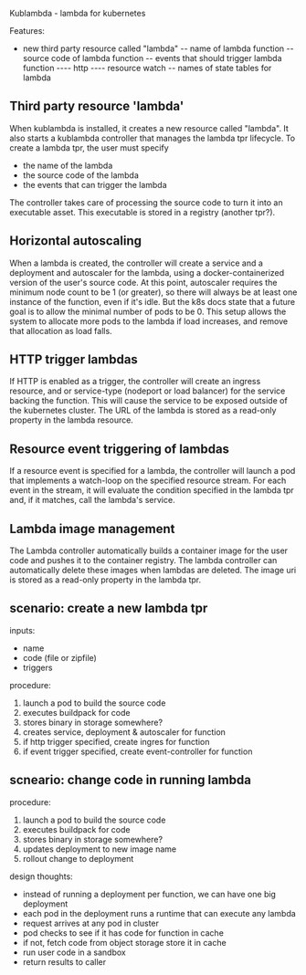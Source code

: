 Kublambda - lambda for kubernetes 

Features: 
- new third party resource called "lambda" 
-- name of lambda function 
-- source code of lambda function 
-- events that should trigger lambda function 
---- http
---- resource watch 
-- names of state tables for lambda 

Third party resource 'lambda' 
-----------------------------
When kublambda is installed, it creates a new resource called "lambda". It also starts a kublambda controller that manages the lambda tpr lifecycle. To create a lambda tpr, the user must specify
- the name of the lambda
- the source code of the lambda
- the events that can trigger the lambda 

The controller takes care of processing the source code to turn it into an executable asset. This executable is stored in a registry (another tpr?).

Horizontal autoscaling
--------------------------
When a lambda is created, the controller will create a service and a deployment and autoscaler for the lambda, using a docker-containerized version of the user's source code. At this point, autoscaler requires the minimum node count to be 1 (or greater), so there will always be at least one instance of the function, even if it's idle. But the k8s docs state that a future goal is to allow the minimal number of pods to be 0. This setup allows the system to allocate more pods to the lambda if load increases, and remove that allocation as load falls.   

HTTP trigger lambdas
--------------------
If HTTP is enabled as a trigger, the controller will create an ingress resource, and or service-type (nodeport or load balancer) for the service backing the function. This will cause the service to be exposed outside of the kubernetes cluster. The URL of the lambda is stored as a read-only property in the lambda resource. 

Resource event triggering of lambdas
----------------------------------
If a resource event is specified for a lambda, the controller will launch a pod that implements a watch-loop on the specified resource stream. For each event in the stream, it will evaluate the condition specified in the lambda tpr and, if it matches, call the lambda's service. 


Lambda image management
-----------------------
The Lambda controller automatically builds a container image for the user code and pushes it to the container registry. The lambda controller can automatically delete these images when lambdas are deleted. The image uri is stored as a read-only property in the lambda tpr. 



scenario: create a new lambda tpr 
-----------------------------
inputs:
- name
- code (file or zipfile) 
- triggers 

procedure: 
1. launch a pod to build the source code 
2. executes buildpack for code
3. stores binary in storage somewhere? 
4. creates service, deployment & autoscaler for function
5. if http trigger specified, create ingres for function
6. if event trigger specified, create event-controller for function 

scneario: change code in running lambda
---------------------------------------
procedure: 
1. launch a pod to build the source code
2. executes buildpack for code 
3. stores binary in storage somewhere? 
4. updates deployment to new image name 
5. rollout change to deployment 

design thoughts: 
- instead of running a deployment per function, we can have one big deployment
- each pod in the deployment runs a runtime that can execute any lambda
- request arrives at any pod in cluster
- pod checks to see if it has code for function in cache 
- if not, fetch code from object storage store it in cache
- run user code in a sandbox 
- return results to caller 


